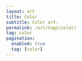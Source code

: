 ```yaml
---
layout: art
title: Color
subtitle: Color art.
permalink: /art/tags/color/
tag: color
pagination:
  enabled: true
  tag: [color]
---
```

